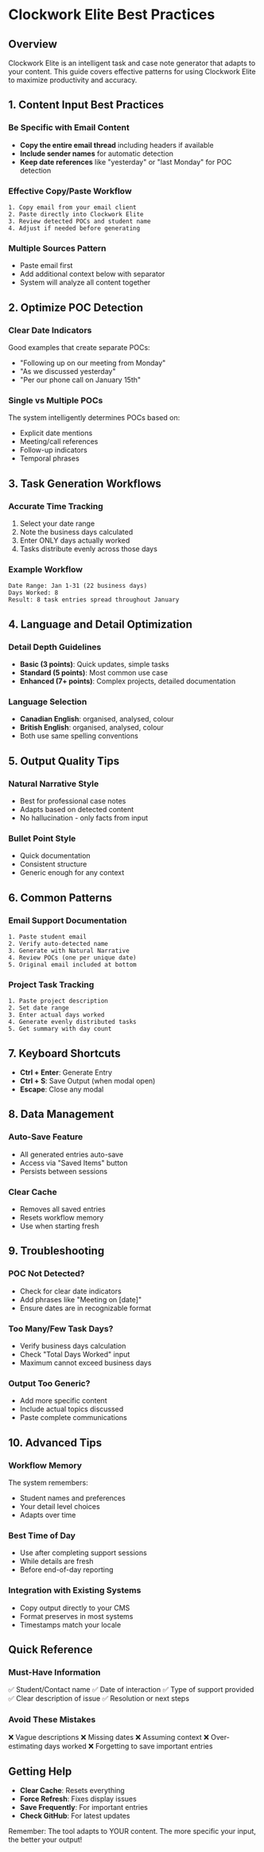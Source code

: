 # Clockwork Elite Best Practices

## Overview
Clockwork Elite is an intelligent task and case note generator that adapts to your content. This guide covers effective patterns for using Clockwork Elite to maximize productivity and accuracy.

## 1. Content Input Best Practices

### Be Specific with Email Content
- **Copy the entire email thread** including headers if available
- **Include sender names** for automatic detection
- **Keep date references** like "yesterday" or "last Monday" for POC detection

### Effective Copy/Paste Workflow
```
1. Copy email from your email client
2. Paste directly into Clockwork Elite
3. Review detected POCs and student name
4. Adjust if needed before generating
```

### Multiple Sources Pattern
- Paste email first
- Add additional context below with separator
- System will analyze all content together

## 2. Optimize POC Detection

### Clear Date Indicators
Good examples that create separate POCs:
- "Following up on our meeting from Monday"
- "As we discussed yesterday"
- "Per our phone call on January 15th"

### Single vs Multiple POCs
The system intelligently determines POCs based on:
- Explicit date mentions
- Meeting/call references
- Follow-up indicators
- Temporal phrases

## 3. Task Generation Workflows

### Accurate Time Tracking
1. Select your date range
2. Note the business days calculated
3. Enter ONLY days actually worked
4. Tasks distribute evenly across those days

### Example Workflow
```
Date Range: Jan 1-31 (22 business days)
Days Worked: 8
Result: 8 task entries spread throughout January
```

## 4. Language and Detail Optimization

### Detail Depth Guidelines
- **Basic (3 points)**: Quick updates, simple tasks
- **Standard (5 points)**: Most common use case
- **Enhanced (7+ points)**: Complex projects, detailed documentation

### Language Selection
- **Canadian English**: organised, analysed, colour
- **British English**: organised, analysed, colour
- Both use same spelling conventions

## 5. Output Quality Tips

### Natural Narrative Style
- Best for professional case notes
- Adapts based on detected content
- No hallucination - only facts from input

### Bullet Point Style
- Quick documentation
- Consistent structure
- Generic enough for any context

## 6. Common Patterns

### Email Support Documentation
```
1. Paste student email
2. Verify auto-detected name
3. Generate with Natural Narrative
4. Review POCs (one per unique date)
5. Original email included at bottom
```

### Project Task Tracking
```
1. Paste project description
2. Set date range
3. Enter actual days worked
4. Generate evenly distributed tasks
5. Get summary with day count
```

## 7. Keyboard Shortcuts

- **Ctrl + Enter**: Generate Entry
- **Ctrl + S**: Save Output (when modal open)
- **Escape**: Close any modal

## 8. Data Management

### Auto-Save Feature
- All generated entries auto-save
- Access via "Saved Items" button
- Persists between sessions

### Clear Cache
- Removes all saved entries
- Resets workflow memory
- Use when starting fresh

## 9. Troubleshooting

### POC Not Detected?
- Check for clear date indicators
- Add phrases like "Meeting on [date]"
- Ensure dates are in recognizable format

### Too Many/Few Task Days?
- Verify business days calculation
- Check "Total Days Worked" input
- Maximum cannot exceed business days

### Output Too Generic?
- Add more specific content
- Include actual topics discussed
- Paste complete communications

## 10. Advanced Tips

### Workflow Memory
The system remembers:
- Student names and preferences
- Your detail level choices
- Adapts over time

### Best Time of Day
- Use after completing support sessions
- While details are fresh
- Before end-of-day reporting

### Integration with Existing Systems
- Copy output directly to your CMS
- Format preserves in most systems
- Timestamps match your locale

## Quick Reference

### Must-Have Information
✅ Student/Contact name
✅ Date of interaction
✅ Type of support provided
✅ Clear description of issue
✅ Resolution or next steps

### Avoid These Mistakes
❌ Vague descriptions
❌ Missing dates
❌ Assuming context
❌ Over-estimating days worked
❌ Forgetting to save important entries

## Getting Help

- **Clear Cache**: Resets everything
- **Force Refresh**: Fixes display issues
- **Save Frequently**: For important entries
- **Check GitHub**: For latest updates

Remember: The tool adapts to YOUR content. The more specific your input, the better your output!